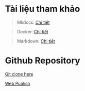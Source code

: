 # Tài liệu tham khảo

> Mkdocs: [Chi tiết](https://www.mkdocs.org/)

> Docker: [Chi tiết](https://www.docker.com/)

> Markdown: [Chi tiết](https://www.markdownguide.org/)

# Github Repository

[Git clone here](https://github.com/TranVanLoc-IT/MkdocsProject)

[Web Publish](https://tranvanloc-it.github.io/MkdocsProject/)